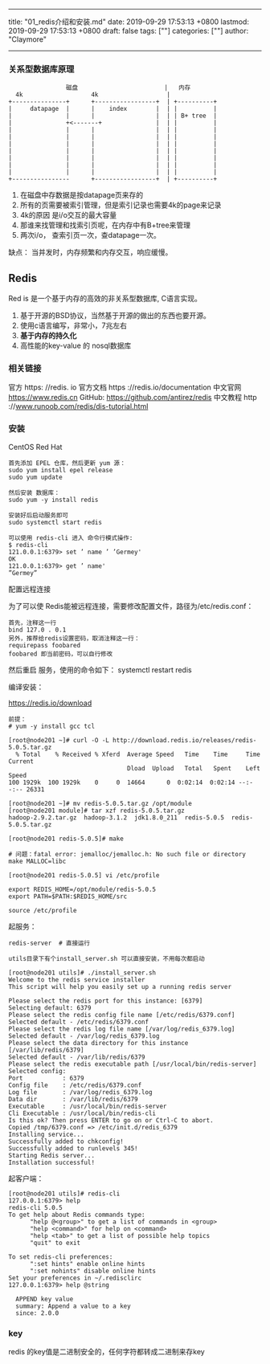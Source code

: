 
---
title: "01_redis介绍和安装.md"
date: 2019-09-29 17:53:13 +0800
lastmod: 2019-09-29 17:53:13 +0800
draft: false
tags: [""]
categories: [""]
author: "Claymore"

---
### 关系型数据库原理

```
                磁盘                        |   内存
  4k                   4k                   |
+---------------+      +-----------------+  | +----------+
|     datapage  |      |    index        |  | |          |
|               |      |                 |  | | B+ tree  |
|               +<-------+               |  | |          |
|               |      |                 |  | |          |
|               |      |                 |  | |          |
|               |      |                 |  | |          |
|               |      |                 |  | |          |
|               |      |                 |  | |          |
|               |      |                 |  | |          |
|               |      |                 |  | |          |
+----------------      +-----------------+  | +----------+                          
```

1. 在磁盘中存数据是按datapage页来存的
2. 所有的页需要被索引管理，但是索引记录也需要4k的page来记录
3. 4k的原因 是i/o交互的最大容量
4. 那谁来找管理和找索引页呢，在内存中有B+tree来管理
5. 两次i/o， 查索引页一次，查datapage一次。

缺点： 当并发时，内存频繁和内存交互，响应缓慢。





## Redis

Red is 是一个基于内存的高效的非关系型数据库, C语言实现。

1. 基于开源的BSD协议，当然基于开源的做出的东西也要开源。
2. 使用c语言编写，非常小，7兆左右
3. **基于内存的持久化**
4. 高性能的key-value 的 nosql数据库



### 相关链接

官方 https: //redis. io
官方文档 https ://redis.io/documentation
中文官网 https://www.redis.cn
GitHub: https://github.com/antirez/redis
中文教程 http ://www.runoob.com/redis/dis-tutorial.html



### 安装

CentOS Red Hat

```
首先添加 EPEL 仓库，然后更新 yum 源：
sudo yum install epel release
sudo yum update

然后安装 数据库：
sudo yum -y install redis

安装好后启动服务即可
sudo systemctl start redis

可以使用 redis-cli 进入 命令行模式操作:
$ redis-cli
121.0.0.1:6379> set ’ name ’ ’Germey'
OK
121.0.0.1:6379> get ’ name'
”Germey”
```

配置远程连接

为了可以使 Redis能被远程连接，需要修改配置文件，路径为/etc/redis.conf：

```
首先，注释这一行
bind 127.0 . 0.1
另外，推荐给redis设置密码，取消注释这一行：
requirepass foobared
foobared 即当前密码，可以自行修改
```

然后重启 服务，使用的命令如下：
systemctl restart redis 



编译安装：

https://redis.io/download

```
前提：
# yum -y install gcc tcl

[root@node201 ~]# curl -O -L http://download.redis.io/releases/redis-5.0.5.tar.gz
  % Total    % Received % Xferd  Average Speed   Time    Time     Time  Current
                                 Dload  Upload   Total   Spent    Left  Speed
100 1929k  100 1929k    0     0  14664      0  0:02:14  0:02:14 --:--:-- 26331

[root@node201 ~]# mv redis-5.0.5.tar.gz /opt/module
[root@node201 module]# tar xzf redis-5.0.5.tar.gz
hadoop-2.9.2.tar.gz  hadoop-3.1.2  jdk1.8.0_211  redis-5.0.5  redis-5.0.5.tar.gz

[root@node201 redis-5.0.5]# make

# 问题：fatal error: jemalloc/jemalloc.h: No such file or directory
make MALLOC=libc

[root@node201 redis-5.0.5] vi /etc/profile

export REDIS_HOME=/opt/module/redis-5.0.5
export PATH=$PATH:$REDIS_HOME/src

source /etc/profile
```



起服务：

```
redis-server  # 直接运行

utils目录下有个install_server.sh 可以直接安装，不用每次都启动

[root@node201 utils]# ./install_server.sh
Welcome to the redis service installer
This script will help you easily set up a running redis server

Please select the redis port for this instance: [6379]
Selecting default: 6379
Please select the redis config file name [/etc/redis/6379.conf]
Selected default - /etc/redis/6379.conf
Please select the redis log file name [/var/log/redis_6379.log]
Selected default - /var/log/redis_6379.log
Please select the data directory for this instance [/var/lib/redis/6379]
Selected default - /var/lib/redis/6379
Please select the redis executable path [/usr/local/bin/redis-server]
Selected config:
Port           : 6379
Config file    : /etc/redis/6379.conf
Log file       : /var/log/redis_6379.log
Data dir       : /var/lib/redis/6379
Executable     : /usr/local/bin/redis-server
Cli Executable : /usr/local/bin/redis-cli
Is this ok? Then press ENTER to go on or Ctrl-C to abort.
Copied /tmp/6379.conf => /etc/init.d/redis_6379
Installing service...
Successfully added to chkconfig!
Successfully added to runlevels 345!
Starting Redis server...
Installation successful!
```



起客户端：

```
[root@node201 utils]# redis-cli
127.0.0.1:6379> help
redis-cli 5.0.5
To get help about Redis commands type:
      "help @<group>" to get a list of commands in <group>
      "help <command>" for help on <command>
      "help <tab>" to get a list of possible help topics
      "quit" to exit

To set redis-cli preferences:
      ":set hints" enable online hints
      ":set nohints" disable online hints
Set your preferences in ~/.redisclirc
127.0.0.1:6379> help @string

  APPEND key value
  summary: Append a value to a key
  since: 2.0.0
```



### key

redis 的key值是二进制安全的，任何字符都转成二进制来存key